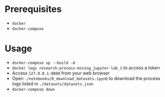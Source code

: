 # Prerequisites

- `docker`
- `docker-compose`

# Usage

- `docker-compose up --build -d`
- `docker logs research-process-mining_jupyter-lab_1` to access a token
- Access `127.0.0.1:8080` from your web browser
- Open `./notebooks/0_download_datasets.ipynb` to download the process logs listed in `./datasets/datasets.json`
- `docker-compose down`
